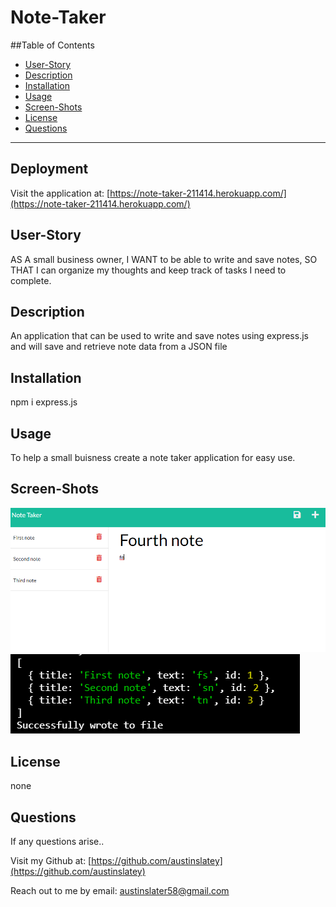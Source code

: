 # Note-Taker


  ##Table of Contents

  * [User-Story](#user-story)
  * [Description](#description)
  * [Installation](#installation)
  * [Usage](#usage)
  * [Screen-Shots](#screen-shots)
  * [License](#license)
  * [Questions](#questions)

 
  


  ---


  ## Deployment
  Visit the application at: [https://note-taker-211414.herokuapp.com/](https://note-taker-211414.herokuapp.com/)
  ## User-Story
  AS A small business owner, I WANT to be able to write and save notes, SO THAT I can organize my thoughts and keep track of tasks I need to complete.

  ## Description
  An application that can be used to write and save notes using express.js and will save and retrieve note data from a JSON file

  ## Installation
  npm i express.js

  ## Usage
  To help a small buisness create a note taker application for easy use.

## Screen-Shots
![Application-image](./Develop/public/assets/screenshots/app-ss.png)
![Terminal-image](Develop/public/assets/screenshots/term-ss.png)


    

  ## License 
  none
  

  ## Questions

  If any questions arise..

  Visit my Github at: [https://github.com/austinslatey](https://github.com/austinslatey)

  Reach out to me by email: austinslater58@gmail.com